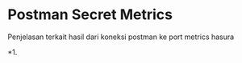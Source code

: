 # Postman Secret Metrics

Penjelasan terkait hasil dari koneksi postman ke port metrics hasura

*1.

